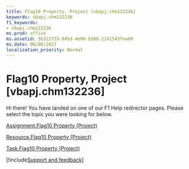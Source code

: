 ```yaml
---
title: Flag10 Property, Project [vbapj.chm132236]
keywords: vbapj.chm132236
f1_keywords:
- vbapj.chm132236
ms.prod: office
ms.assetid: 3b322733-945d-4e00-b588-2141543fea00
ms.date: 06/08/2017
localization_priority: Normal
---
```



# Flag10 Property, Project [vbapj.chm132236]

Hi there! You have landed on one of our F1 Help redirector pages. Please select the topic you were looking for below.

[Assignment.Flag10 Property (Project)](https://msdn.microsoft.com/library/204a3d12-fb71-2277-c613-f9427402dff1%28Office.15%29.aspx)

[Resource.Flag10 Property (Project)](https://msdn.microsoft.com/library/7d061e96-4cf0-beb0-13d2-2f1e6c1a19bd%28Office.15%29.aspx)

[Task.Flag10 Property (Project)](https://msdn.microsoft.com/library/68ba415e-8242-986b-dd90-d7ee4dbef58b%28Office.15%29.aspx)

[!include[Support and feedback](~/includes/feedback-boilerplate.md)]